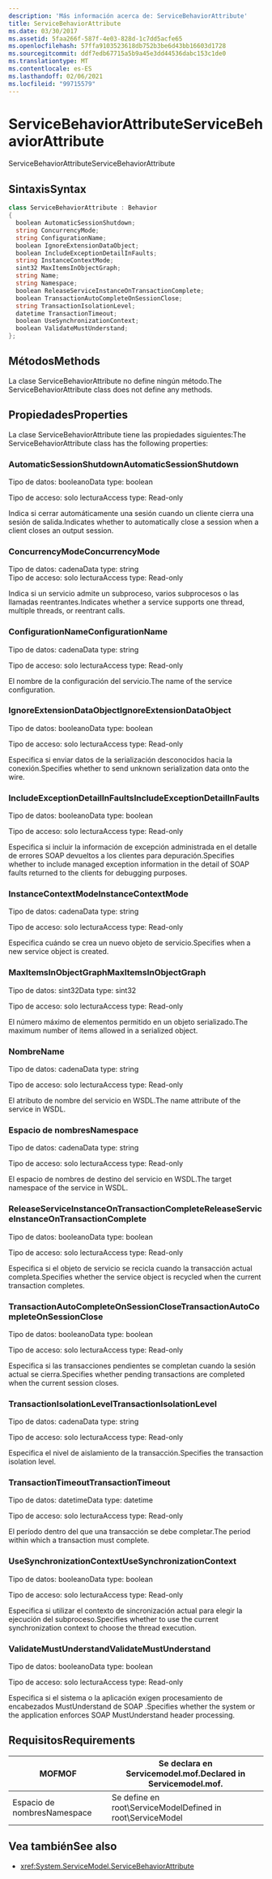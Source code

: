 ```yaml
---
description: 'Más información acerca de: ServiceBehaviorAttribute'
title: ServiceBehaviorAttribute
ms.date: 03/30/2017
ms.assetid: 5faa266f-587f-4e03-828d-1c7dd5acfe65
ms.openlocfilehash: 57ffa9103523618db752b3be6d43bb16603d1728
ms.sourcegitcommit: ddf7edb67715a5b9a45e3dd44536dabc153c1de0
ms.translationtype: MT
ms.contentlocale: es-ES
ms.lasthandoff: 02/06/2021
ms.locfileid: "99715579"
---
```

# <a name="servicebehaviorattribute"></a><span data-ttu-id="08885-103">ServiceBehaviorAttribute</span><span class="sxs-lookup"><span data-stu-id="08885-103">ServiceBehaviorAttribute</span></span>

<span data-ttu-id="08885-104">ServiceBehaviorAttribute</span><span class="sxs-lookup"><span data-stu-id="08885-104">ServiceBehaviorAttribute</span></span>  
  
## <a name="syntax"></a><span data-ttu-id="08885-105">Sintaxis</span><span class="sxs-lookup"><span data-stu-id="08885-105">Syntax</span></span>  
  
```csharp
class ServiceBehaviorAttribute : Behavior  
{  
  boolean AutomaticSessionShutdown;  
  string ConcurrencyMode;  
  string ConfigurationName;  
  boolean IgnoreExtensionDataObject;  
  boolean IncludeExceptionDetailInFaults;  
  string InstanceContextMode;  
  sint32 MaxItemsInObjectGraph;  
  string Name;  
  string Namespace;  
  boolean ReleaseServiceInstanceOnTransactionComplete;  
  boolean TransactionAutoCompleteOnSessionClose;  
  string TransactionIsolationLevel;  
  datetime TransactionTimeout;  
  boolean UseSynchronizationContext;  
  boolean ValidateMustUnderstand;  
};  
```  
  
## <a name="methods"></a><span data-ttu-id="08885-106">Métodos</span><span class="sxs-lookup"><span data-stu-id="08885-106">Methods</span></span>  

 <span data-ttu-id="08885-107">La clase ServiceBehaviorAttribute no define ningún método.</span><span class="sxs-lookup"><span data-stu-id="08885-107">The ServiceBehaviorAttribute class does not define any methods.</span></span>  
  
## <a name="properties"></a><span data-ttu-id="08885-108">Propiedades</span><span class="sxs-lookup"><span data-stu-id="08885-108">Properties</span></span>  

 <span data-ttu-id="08885-109">La clase ServiceBehaviorAttribute tiene las propiedades siguientes:</span><span class="sxs-lookup"><span data-stu-id="08885-109">The ServiceBehaviorAttribute class has the following properties:</span></span>  
  
### <a name="automaticsessionshutdown"></a><span data-ttu-id="08885-110">AutomaticSessionShutdown</span><span class="sxs-lookup"><span data-stu-id="08885-110">AutomaticSessionShutdown</span></span>  

 <span data-ttu-id="08885-111">Tipo de datos: booleano</span><span class="sxs-lookup"><span data-stu-id="08885-111">Data type: boolean</span></span>  
  
 <span data-ttu-id="08885-112">Tipo de acceso: solo lectura</span><span class="sxs-lookup"><span data-stu-id="08885-112">Access type: Read-only</span></span>  
  
 <span data-ttu-id="08885-113">Indica si cerrar automáticamente una sesión cuando un cliente cierra una sesión de salida.</span><span class="sxs-lookup"><span data-stu-id="08885-113">Indicates whether to automatically close a session when a client closes an output session.</span></span>  
  
### <a name="concurrencymode"></a><span data-ttu-id="08885-114">ConcurrencyMode</span><span class="sxs-lookup"><span data-stu-id="08885-114">ConcurrencyMode</span></span>  

 <span data-ttu-id="08885-115">Tipo de datos: cadena</span><span class="sxs-lookup"><span data-stu-id="08885-115">Data type: string</span></span>  
<span data-ttu-id="08885-116">Tipo de acceso: solo lectura</span><span class="sxs-lookup"><span data-stu-id="08885-116">Access type: Read-only</span></span>  
  
 <span data-ttu-id="08885-117">Indica si un servicio admite un subproceso, varios subprocesos o las llamadas reentrantes.</span><span class="sxs-lookup"><span data-stu-id="08885-117">Indicates whether a service supports one thread, multiple threads, or reentrant calls.</span></span>  
  
### <a name="configurationname"></a><span data-ttu-id="08885-118">ConfigurationName</span><span class="sxs-lookup"><span data-stu-id="08885-118">ConfigurationName</span></span>  

 <span data-ttu-id="08885-119">Tipo de datos: cadena</span><span class="sxs-lookup"><span data-stu-id="08885-119">Data type: string</span></span>  
  
 <span data-ttu-id="08885-120">Tipo de acceso: solo lectura</span><span class="sxs-lookup"><span data-stu-id="08885-120">Access type: Read-only</span></span>  
  
 <span data-ttu-id="08885-121">El nombre de la configuración del servicio.</span><span class="sxs-lookup"><span data-stu-id="08885-121">The name of the service configuration.</span></span>  
  
### <a name="ignoreextensiondataobject"></a><span data-ttu-id="08885-122">IgnoreExtensionDataObject</span><span class="sxs-lookup"><span data-stu-id="08885-122">IgnoreExtensionDataObject</span></span>  

 <span data-ttu-id="08885-123">Tipo de datos: booleano</span><span class="sxs-lookup"><span data-stu-id="08885-123">Data type: boolean</span></span>  
  
 <span data-ttu-id="08885-124">Tipo de acceso: solo lectura</span><span class="sxs-lookup"><span data-stu-id="08885-124">Access type: Read-only</span></span>  
  
 <span data-ttu-id="08885-125">Especifica si enviar datos de la serialización desconocidos hacia la conexión.</span><span class="sxs-lookup"><span data-stu-id="08885-125">Specifies whether to send unknown serialization data onto the wire.</span></span>  
  
### <a name="includeexceptiondetailinfaults"></a><span data-ttu-id="08885-126">IncludeExceptionDetailInFaults</span><span class="sxs-lookup"><span data-stu-id="08885-126">IncludeExceptionDetailInFaults</span></span>  

 <span data-ttu-id="08885-127">Tipo de datos: booleano</span><span class="sxs-lookup"><span data-stu-id="08885-127">Data type: boolean</span></span>  
  
 <span data-ttu-id="08885-128">Tipo de acceso: solo lectura</span><span class="sxs-lookup"><span data-stu-id="08885-128">Access type: Read-only</span></span>  
  
 <span data-ttu-id="08885-129">Especifica si incluir la información de excepción administrada en el detalle de errores  SOAP devueltos a los clientes para depuración.</span><span class="sxs-lookup"><span data-stu-id="08885-129">Specifies whether to include managed exception information in the detail of SOAP faults returned to the clients for debugging purposes.</span></span>  
  
### <a name="instancecontextmode"></a><span data-ttu-id="08885-130">InstanceContextMode</span><span class="sxs-lookup"><span data-stu-id="08885-130">InstanceContextMode</span></span>  

 <span data-ttu-id="08885-131">Tipo de datos: cadena</span><span class="sxs-lookup"><span data-stu-id="08885-131">Data type: string</span></span>  
  
 <span data-ttu-id="08885-132">Tipo de acceso: solo lectura</span><span class="sxs-lookup"><span data-stu-id="08885-132">Access type: Read-only</span></span>  
  
 <span data-ttu-id="08885-133">Especifica cuándo se crea un nuevo objeto de servicio.</span><span class="sxs-lookup"><span data-stu-id="08885-133">Specifies when a new service object is created.</span></span>  
  
### <a name="maxitemsinobjectgraph"></a><span data-ttu-id="08885-134">MaxItemsInObjectGraph</span><span class="sxs-lookup"><span data-stu-id="08885-134">MaxItemsInObjectGraph</span></span>  

 <span data-ttu-id="08885-135">Tipo de datos: sint32</span><span class="sxs-lookup"><span data-stu-id="08885-135">Data type: sint32</span></span>  
  
 <span data-ttu-id="08885-136">Tipo de acceso: solo lectura</span><span class="sxs-lookup"><span data-stu-id="08885-136">Access type: Read-only</span></span>  
  
 <span data-ttu-id="08885-137">El número máximo de elementos permitido en un objeto serializado.</span><span class="sxs-lookup"><span data-stu-id="08885-137">The maximum number of items allowed in a serialized object.</span></span>  
  
### <a name="name"></a><span data-ttu-id="08885-138">Nombre</span><span class="sxs-lookup"><span data-stu-id="08885-138">Name</span></span>  

 <span data-ttu-id="08885-139">Tipo de datos: cadena</span><span class="sxs-lookup"><span data-stu-id="08885-139">Data type: string</span></span>  
  
 <span data-ttu-id="08885-140">Tipo de acceso: solo lectura</span><span class="sxs-lookup"><span data-stu-id="08885-140">Access type: Read-only</span></span>  
  
 <span data-ttu-id="08885-141">El atributo de nombre del servicio en WSDL.</span><span class="sxs-lookup"><span data-stu-id="08885-141">The name attribute of the service in WSDL.</span></span>  
  
### <a name="namespace"></a><span data-ttu-id="08885-142">Espacio de nombres</span><span class="sxs-lookup"><span data-stu-id="08885-142">Namespace</span></span>  

 <span data-ttu-id="08885-143">Tipo de datos: cadena</span><span class="sxs-lookup"><span data-stu-id="08885-143">Data type: string</span></span>  
  
 <span data-ttu-id="08885-144">Tipo de acceso: solo lectura</span><span class="sxs-lookup"><span data-stu-id="08885-144">Access type: Read-only</span></span>  
  
 <span data-ttu-id="08885-145">El espacio de nombres de destino del servicio en WSDL.</span><span class="sxs-lookup"><span data-stu-id="08885-145">The target namespace of the service in WSDL.</span></span>  
  
### <a name="releaseserviceinstanceontransactioncomplete"></a><span data-ttu-id="08885-146">ReleaseServiceInstanceOnTransactionComplete</span><span class="sxs-lookup"><span data-stu-id="08885-146">ReleaseServiceInstanceOnTransactionComplete</span></span>  

 <span data-ttu-id="08885-147">Tipo de datos: booleano</span><span class="sxs-lookup"><span data-stu-id="08885-147">Data type: boolean</span></span>  
  
 <span data-ttu-id="08885-148">Tipo de acceso: solo lectura</span><span class="sxs-lookup"><span data-stu-id="08885-148">Access type: Read-only</span></span>  
  
 <span data-ttu-id="08885-149">Especifica si el objeto de servicio se recicla cuando la transacción actual completa.</span><span class="sxs-lookup"><span data-stu-id="08885-149">Specifies whether the service object is recycled when the current transaction completes.</span></span>  
  
### <a name="transactionautocompleteonsessionclose"></a><span data-ttu-id="08885-150">TransactionAutoCompleteOnSessionClose</span><span class="sxs-lookup"><span data-stu-id="08885-150">TransactionAutoCompleteOnSessionClose</span></span>  

 <span data-ttu-id="08885-151">Tipo de datos: booleano</span><span class="sxs-lookup"><span data-stu-id="08885-151">Data type: boolean</span></span>  
  
 <span data-ttu-id="08885-152">Tipo de acceso: solo lectura</span><span class="sxs-lookup"><span data-stu-id="08885-152">Access type: Read-only</span></span>  
  
 <span data-ttu-id="08885-153">Especifica si las transacciones pendientes se completan cuando la sesión actual se cierra.</span><span class="sxs-lookup"><span data-stu-id="08885-153">Specifies whether pending transactions are completed when the current session closes.</span></span>  
  
### <a name="transactionisolationlevel"></a><span data-ttu-id="08885-154">TransactionIsolationLevel</span><span class="sxs-lookup"><span data-stu-id="08885-154">TransactionIsolationLevel</span></span>  

 <span data-ttu-id="08885-155">Tipo de datos: cadena</span><span class="sxs-lookup"><span data-stu-id="08885-155">Data type: string</span></span>  
  
 <span data-ttu-id="08885-156">Tipo de acceso: solo lectura</span><span class="sxs-lookup"><span data-stu-id="08885-156">Access type: Read-only</span></span>  
  
 <span data-ttu-id="08885-157">Especifica el nivel de aislamiento de la transacción.</span><span class="sxs-lookup"><span data-stu-id="08885-157">Specifies the transaction isolation level.</span></span>  
  
### <a name="transactiontimeout"></a><span data-ttu-id="08885-158">TransactionTimeout</span><span class="sxs-lookup"><span data-stu-id="08885-158">TransactionTimeout</span></span>  

 <span data-ttu-id="08885-159">Tipo de datos: datetime</span><span class="sxs-lookup"><span data-stu-id="08885-159">Data type: datetime</span></span>  
  
 <span data-ttu-id="08885-160">Tipo de acceso: solo lectura</span><span class="sxs-lookup"><span data-stu-id="08885-160">Access type: Read-only</span></span>  
  
 <span data-ttu-id="08885-161">El período dentro del que una transacción se debe completar.</span><span class="sxs-lookup"><span data-stu-id="08885-161">The period within which a transaction must complete.</span></span>  
  
### <a name="usesynchronizationcontext"></a><span data-ttu-id="08885-162">UseSynchronizationContext</span><span class="sxs-lookup"><span data-stu-id="08885-162">UseSynchronizationContext</span></span>  

 <span data-ttu-id="08885-163">Tipo de datos: booleano</span><span class="sxs-lookup"><span data-stu-id="08885-163">Data type: boolean</span></span>  
  
 <span data-ttu-id="08885-164">Tipo de acceso: solo lectura</span><span class="sxs-lookup"><span data-stu-id="08885-164">Access type: Read-only</span></span>  
  
 <span data-ttu-id="08885-165">Especifica si utilizar el contexto de sincronización actual para elegir la ejecución del subproceso.</span><span class="sxs-lookup"><span data-stu-id="08885-165">Specifies whether to use the current synchronization context to choose the thread execution.</span></span>  
  
### <a name="validatemustunderstand"></a><span data-ttu-id="08885-166">ValidateMustUnderstand</span><span class="sxs-lookup"><span data-stu-id="08885-166">ValidateMustUnderstand</span></span>  

 <span data-ttu-id="08885-167">Tipo de datos: booleano</span><span class="sxs-lookup"><span data-stu-id="08885-167">Data type: boolean</span></span>  
  
 <span data-ttu-id="08885-168">Tipo de acceso: solo lectura</span><span class="sxs-lookup"><span data-stu-id="08885-168">Access type: Read-only</span></span>  
  
 <span data-ttu-id="08885-169">Especifica si el sistema o la aplicación exigen procesamiento de encabezados MustUnderstand de SOAP .</span><span class="sxs-lookup"><span data-stu-id="08885-169">Specifies whether the system or the application enforces SOAP MustUnderstand header processing.</span></span>  
  
## <a name="requirements"></a><span data-ttu-id="08885-170">Requisitos</span><span class="sxs-lookup"><span data-stu-id="08885-170">Requirements</span></span>  
  
|<span data-ttu-id="08885-171">MOF</span><span class="sxs-lookup"><span data-stu-id="08885-171">MOF</span></span>|<span data-ttu-id="08885-172">Se declara en Servicemodel.mof.</span><span class="sxs-lookup"><span data-stu-id="08885-172">Declared in Servicemodel.mof.</span></span>|  
|---------|-----------------------------------|  
|<span data-ttu-id="08885-173">Espacio de nombres</span><span class="sxs-lookup"><span data-stu-id="08885-173">Namespace</span></span>|<span data-ttu-id="08885-174">Se define en root\ServiceModel</span><span class="sxs-lookup"><span data-stu-id="08885-174">Defined in root\ServiceModel</span></span>|  
  
## <a name="see-also"></a><span data-ttu-id="08885-175">Vea también</span><span class="sxs-lookup"><span data-stu-id="08885-175">See also</span></span>

- <xref:System.ServiceModel.ServiceBehaviorAttribute>
